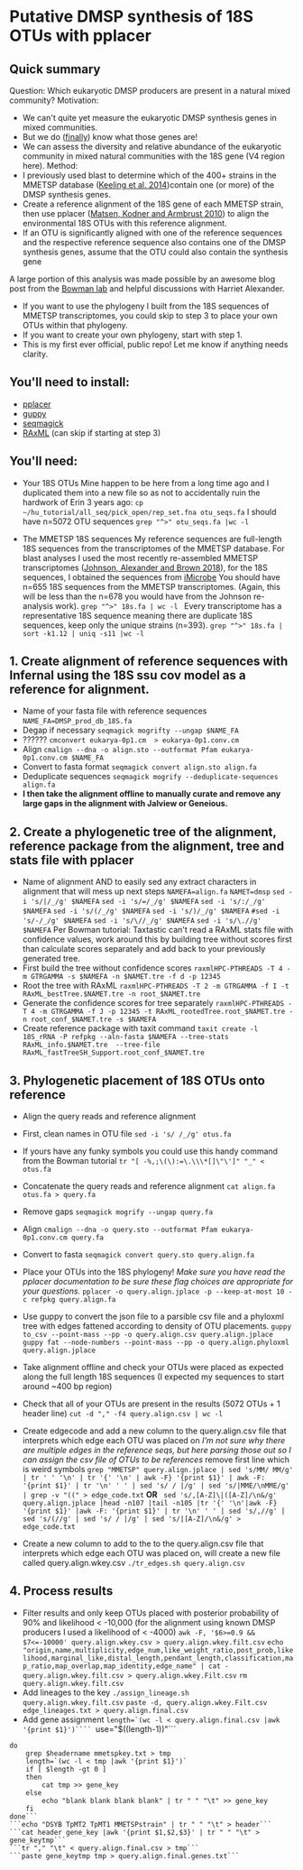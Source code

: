 # Putative DMSP synthesis of 18S OTUs with pplacer
## Quick summary
Question: Which eukaryotic DMSP producers are present in a natural mixed community?
Motivation: 
- We can't quite yet measure the eukaryotic DMSP synthesis genes in mixed communities.
- But we do ([finally](https://www.nature.com/articles/s41564-018-0119-5)) know what those genes are!
- We can assess the diversity and relative abundance of the eukaryotic community in mixed natural communities with the 18S gene (V4 region here).
Method:
- I previously used blast to determine which of the 400+ strains in the MMETSP database ([Keeling et al. 2014](https://journals.plos.org/plosbiology/article?id=10.1371/journal.pbio.1001889))contain one (or more) of the DMSP synthesis genes. 
- Create a reference alignment of the 18S gene of each MMETSP strain, then use pplacer ([Matsen, Kodner and Armbrust 2010](https://matsen.fhcrc.org/papers/matsen2010pplacer.pdf)) to align the environmental 18S OTUs with this reference alignment.
- If an OTU is significantly aligned with one of the reference sequences and the respective reference sequence also contains one of the DMSP synthesis genes, assume that the OTU could also contain the synthesis gene

A large portion of this analysis was made possible by an awesome blog post from the [Bowman lab](https://www.polarmicrobes.org/phylogenetic-placement-re-re-visited/) and helpful discussions with Harriet Alexander.

- If you want to use the phylogeny I built from the 18S sequences of MMETSP transcriptomes, you could skip to step 3 to place your own OTUs within that phylogeny.
- If you want to create your own phylogeny, start with step 1.
- This is my first ever official, public repo! Let me know if anything needs clarity.

## You'll need to install:
- [pplacer](https://matsen.fhcrc.org/pplacer/)
- [guppy](https://matsen.github.io/pplacer/generated_rst/guppy.html)
- [seqmagick](http://fhcrc.github.io/seqmagick/)
- [RAxML](https://cme.h-its.org/exelixis/web/software/raxml/) (can skip if starting at step 3)

## You'll need:
- Your 18S OTUs
Mine happen to be here from a long time ago and I duplicated them into a new file so as not to accidentally ruin the hardwork of Erin 3 years ago:
```cp ~/hu_tutorial/all_seq/pick_open/rep_set.fna otu_seqs.fa```
I should have n=5072 OTU sequences
```grep "^>" otu_seqs.fa |wc -l```

- The MMETSP 18S sequences
My reference sequences are full-length 18S sequences from the transcriptomes of the MMETSP database. For blast analyses I used the most recently re-assembled MMETSP transcriptomes ([Johnson, Alexander and Brown 2018](https://academic.oup.com/gigascience/article/8/4/giy158/5241890)), for the 18S sequences, I obtained the sequences from [iMicrobe](https://datacommons.cyverse.org/browse/iplant/home/shared/imicrobe/projects/104/18s/18s.fa)
You should have n=655 18S sequences from the MMETSP transcriptomes. (Again, this will be less than the n=678 you would have from the Johnson re-analysis work).
```grep "^>" 18s.fa | wc -l ```
Every transcriptome has a representative 18S sequence meaning there are duplicate 18S sequences, keep only the unique strains (n=393).
```grep "^>" 18s.fa | sort -k1.12 | uniq -s11 |wc -l ```

## 1. Create alignment of reference sequences with Infernal using the 18S ssu cov model as a reference for alignment.
- Name of your fasta file with reference sequences
```NAME_FA=DMSP_prod_db_18S.fa```
- Degap if necessary
```seqmagick mogrifty --ungap $NAME_FA```
- ??????
```cmconvert eukarya-0p1.cm  > eukarya-0p1.conv.cm```
- Align
```cmalign --dna -o align.sto --outformat Pfam eukarya-0p1.conv.cm $NAME_FA```
- Convert to fasta format
```seqmagick convert align.sto align.fa```
- Deduplicate sequences
```seqmagick mogrify --deduplicate-sequences align.fa```
- **I then take the alignment offline to manually curate and remove any large gaps in the alignment with Jalview or Geneious.**

## 2. Create a phylogenetic tree of the alignment, reference package from the alignment, tree and stats file with pplacer
- Name of alignment AND to easily sed any extract characters in alignment that will mess up next steps
```NAMEFA=align.fa```
```NAMET=dmsp```
```sed -i 's/|/_/g' $NAMEFA```
```sed -i 's/=/_/g' $NAMEFA```
```sed -i 's/:/_/g' $NAMEFA```
```sed -i 's/(/_/g' $NAMEFA```
```sed -i 's/)/_/g' $NAMEFA```
```#sed -i 's/-/_/g' $NAMEFA```
```sed -i 's/\//_/g' $NAMEFA```
```sed -i 's/\.//g' $NAMEFA```
Per Bowman tutorial: Taxtastic can't read a RAxML stats file with confidence values, work around this by building tree without scores first than calculate scores separately and add back to your previously generated tree.
- First build the tree without confidence scores
```raxmlHPC-PTHREADS -T 4 -m GTRGAMMA -s $NAMEFA -n $NAMET.tre -f d -p 12345```
- Root the tree with RAxML
```raxmlHPC-PTHREADS -T 2 -m GTRGAMMA -f I -t RAxML_bestTree.$NAMET.tre -n root_$NAMET.tre```
- Generate the confidence scores for tree separately
```raxmlHPC-PTHREADS -T 4 -m GTRGAMMA -f J -p 12345 -t RAxML_rootedTree.root_$NAMET.tre -n root_conf_$NAMET.tre -s $NAMEFA```
- Create reference package with taxit command
```taxit create -l 18S_rRNA -P refpkg --aln-fasta $NAMEFA --tree-stats RAxML_info.$NAMET.tre  --tree-file RAxML_fastTreeSH_Support.root_conf_$NAMET.tre```

## 3. Phylogenetic placement of 18S OTUs onto reference
- Align the query reads and reference alignment
- First, clean names in OTU file
```sed -i 's/ /_/g' otus.fa```
- If yours have any funky symbols you could use this handy command from the Bowman tutorial
```tr "[ -%,;\(\):=\.\\\*[]\"\']" "_" < otus.fa ```
- Concatenate the query reads and reference alignment
```cat align.fa otus.fa > query.fa```
- Remove gaps
```seqmagick mogrify --ungap query.fa```
- Align
```cmalign --dna -o query.sto --outformat Pfam eukarya-0p1.conv.cm query.fa```
- Convert to fasta
```seqmagick convert query.sto query.align.fa```

- Place your OTUs into the 18S phylogeny!
*Make sure you have read the pplacer documentation to be sure these flag choices are appropriate for your questions.*
```pplacer -o query.align.jplace -p --keep-at-most 10 -c refpkg query.align.fa```
- Use guppy to convert the json file to a parsible csv file and a phyloxml tree with edges fattened according to density of OTU placements.
```guppy to_csv --point-mass --pp -o query.align.csv query.align.jplace```
```guppy fat --node-numbers --point-mass --pp -o query.align.phyloxml query.align.jplace```
- Take alignment offline and check your OTUs were placed as expected along the full length 18S sequences (I expected my sequences to start around ~400 bp region)
- Check that all of your OTUs are present in the results (5072 OTUs + 1 header line)
``` cut -d "," -f4 query.align.csv | wc -l ```

- Create edgecode and add a new column to the query.align.csv file that interprets which edge each OTU was placed on
 *I'm not sure why there are multiple edges in the reference seqs, but here parsing those out so I can assign the csv file of OTUs to be references*
remove first line which is weird symbols
```grep "MMETSP" query.align.jplace | sed 's/MM/ MM/g' | tr ' ' '\n' | tr '{' '\n' | awk -F} '{print $1}' | awk -F: '{print $1}' | tr '\n' ' ' | sed 's/ / |/g' | sed 's/|MME/\nMME/g' | grep -v "((" > edge_code.txt```
**OR**
```	sed 's/,[A-Z]\|([A-Z]/\n&/g' query.align.jplace |head -n107 |tail -n105 |tr '{' '\n'|awk -F} '{print $1}' |awk -F: '{print $1}' | tr '\n' ' ' | sed 's/,//g' | sed 's/(//g' | sed 's/ / |/g' | sed 's/|[A-Z]/\n&/g' > edge_code.txt```
- Create a new column to add to the to the query.align.csv file that interprets which edge each OTU was placed on, will create a new file called query.align.wkey.csv
```./tr_edges.sh query.align.csv ```

## 4. Process results
- Filter results and only keep OTUs placed with posterior probability of 90% and likelihood < -10,000 (for the alignment using known DMSP producers I used a likelihood of < -4000)
```awk -F, '$6>=0.9 && $7<=-10000' query.align.wkey.csv > query.align.wkey.filt.csv```
```echo "origin,name,multiplicity,edge_num,like_weight_ratio,post_prob,likelihood,marginal_like,distal_length,pendant_length,classification,map_ratio,map_overlap,map_identity,edge_name" | cat - query.align.wkey.filt.csv > query.align.wkey.Filt.csv```
```rm query.align.wkey.filt.csv```
- Add lineages to the key
```./assign_lineage.sh query.align.wkey.filt.csv```
```paste -d, query.align.wkey.Filt.csv edge_lineages.txt > query.align.final.csv```
- Add gene assignment
```length=`(wc -l < query.align.final.csv |awk '{print $1}')````
```use="$((length-1))"```
```tail -n $use query.align.final.csv |cut -f15 -d',' | sed -E 's/^MMETSP[0-9]+_//g' | tr "_" "-" | while read headername
do
	grep $headername mmetspkey.txt > tmp
	length=`(wc -l < tmp |awk '{print $1}')`
	if [ $length -gt 0 ]
	then
		cat tmp >> gene_key
	else
		echo "blank blank blank blank" | tr " " "\t" >> gene_key
	fi
done```
```echo "DSYB TpMT2 TpMT1 MMETSPstrain" | tr " " "\t" > header```
```cat header gene_key |awk '{print $1,$2,$3}' | tr " " "\t" > gene_keytmp```
```tr "," "\t" < query.align.final.csv > tmp```
```paste gene_keytmp tmp > query.align.final.genes.txt```






